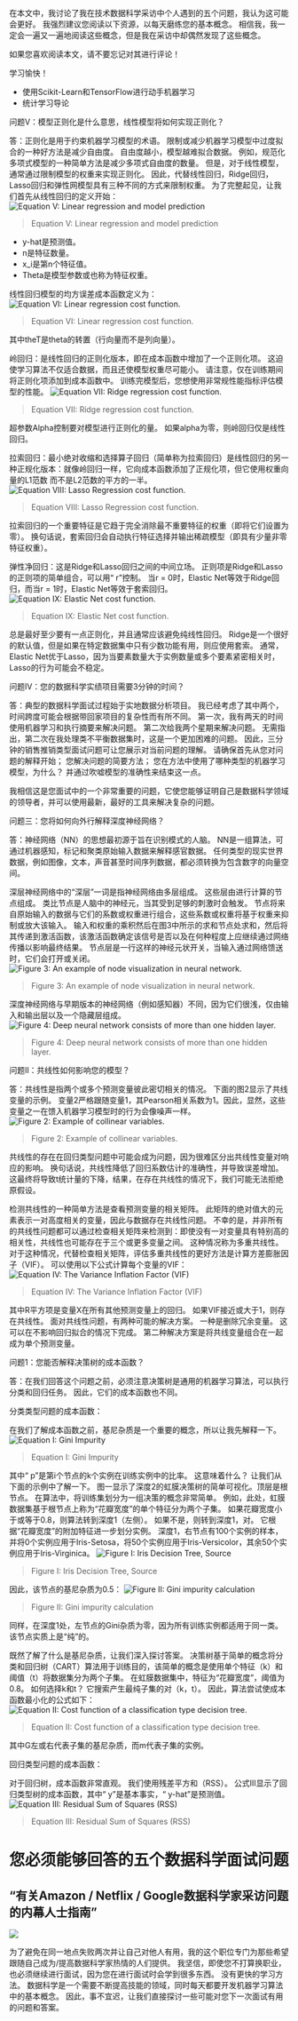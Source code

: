 
在本文中，我讨论了我在技术数据科学采访中个人遇到的五个问题，我认为这可能会更好。 我强烈建议您阅读以下资源，以每天磨练您的基本概念。 相信我，我一定会一遍又一遍地阅读这些概念，但是我在采访中却偶然发现了这些概念。

如果您喜欢阅读本文，请不要忘记对其进行评论！

学习愉快！
+ 使用Scikit-Learn和TensorFlow进行动手机器学习
+ 统计学习导论

问题V：模型正则化是什么意思，线性模型将如何实现正则化？

答：正则化是用于约束机器学习模型的术语。 限制或减少机器学习模型中过度拟合的一种好方法是减少自由度。 自由度越小，模型越难拟合数据。 例如，规范化多项式模型的一种简单方法是减少多项式自由度的数量。 但是，对于线性模型，通常通过限制模型的权重来实现正则化。 因此，代替线性回归，Ridge回归，Lasso回归和弹性网模型具有三种不同的方式来限制权重。 为了完整起见，让我们首先从线性回归的定义开始：
![Equation V: Linear regression and model prediction](1*0b0PW5cFtOWKJrNRWrZsQA.png)
> Equation V: Linear regression and model prediction

+ y-hat是预测值。
+ n是特征数量。
+ x_i是第n个特征值。
+ Theta是模型参数或也称为特征权重。

线性回归模型的均方误差成本函数定义为：
![Equation VI: Linear regression cost function.](1*eNtVMd_ME7Q--g012lAcLA.png)
> Equation VI: Linear regression cost function.


其中theT是theta的转置（行向量而不是列向量）。

岭回归：是线性回归的正则化版本，即在成本函数中增加了一个正则化项。 这迫使学习算法不仅适合数据，而且还使模型权重尽可能小。 请注意，仅在训练期间将正则化项添加到成本函数中。 训练完模型后，您想使用非常规性能指标评估模型的性能。
![Equation VII: Ridge regression cost function.](1*F-DXkJ6ckGv1m2r6CHf5bg.png)
> Equation VII: Ridge regression cost function.


超参数Alpha控制要对模型进行正则化的量。 如果alpha为零，则岭回归仅是线性回归。

拉索回归：最小绝对收缩和选择算子回归（简单称为拉索回归）是线性回归的另一种正规化版本：就像岭回归一样，它向成本函数添加了正规化项，但它使用权重向量的L1范数 而不是L2范数的平方的一半。
![Equation VIII: Lasso Regression cost function.](1*avZ_-GmJQL2CHRIHH0ujOw.png)
> Equation VIII: Lasso Regression cost function.


拉索回归的一个重要特征是它趋于完全消除最不重要特征的权重（即将它们设置为零）。 换句话说，套索回归会自动执行特征选择并输出稀疏模型（即具有少量非零特征权重）。

弹性净回归：这是Ridge和Lasso回归之间的中间立场。 正则项是Ridge和Lasso的正则项的简单组合，可以用“ r”控制。 当r = 0时，Elastic Net等效于Ridge回归，而当r = 1时，Elastic Net等效于套索回归。
![Equation IX: Elastic Net cost function.](1*ba2eE3xfNPbFmUYwpz8hsw.png)
> Equation IX: Elastic Net cost function.


总是最好至少要有一点正则化，并且通常应该避免纯线性回归。 Ridge是一个很好的默认值，但是如果在特定数据集中只有少数功能有用，则应使用套索。 通常，Elastic Net优于Lasso，因为当要素数量大于实例数量或多个要素紧密相关时，Lasso的行为可能会不稳定。

问题IV：您的数据科学实绩项目需要3分钟的时间？

答：典型的数据科学面试过程始于实地数据分析项目。 我已经考虑了其中两个，时间跨度可能会根据带回家项目的复杂性而有所不同。 第一次，我有两天的时间使用机器学习和执行摘要来解决问题。 第二次给我两个星期来解决问题。 无需指出，第二次在我处理类不平衡数据集时，这是一个更加困难的问题。 因此，三分钟的销售推销类型面试问题可让您展示对当前问题的理解。 请确保首先从您对问题的解释开始； 您解决问题的简要方法； 您在方法中使用了哪种类型的机器学习模型，为什么？ 并通过吹嘘模型的准确性来结束这一点。

我相信这是您面试中的一个非常重要的问题，它使您能够证明自己是数据科学领域的领导者，并可以使用最新，最好的工具来解决复杂的问题。

问题三：您将如何向外行解释深度神经网络？

答：神经网络（NN）的思想最初源于旨在识别模式的人脑。 NN是一组算法，可通过机器感知，标记和聚类原始输入数据来解释感官数据。 任何类型的现实世界数据，例如图像，文本，声音甚至时间序列数据，都必须转换为包含数字的向量空间。

深层神经网络中的“深层”一词是指神经网络由多层组成。 这些层由进行计算的节点组成。 类比节点是人脑中的神经元，当其受到足够的刺激时会触发。 节点将来自原始输入的数据与它们的系数或权重进行组合，这些系数或权重将基于权重来抑制或放大该输入。 输入和权重的乘积然后在图3中所示的求和节点处求和，然后将其传递到激活函数，该激活函数确定该信号是否以及在何种程度上应继续通过网络传播以影响最终结果。 节点层是一行这样的神经元状开关，当输入通过网络馈送时，它们会打开或关闭。
![Figure 3: An example of node visualization in neural network.](1*Tyc7UJGctvaLBQ-nKcMR9Q.png)
> Figure 3: An example of node visualization in neural network.


深度神经网络与早期版本的神经网络（例如感知器）不同，因为它们很浅，仅由输入和输出层以及一个隐藏层组成。
![Figure 4: Deep neural network consists of more than one hidden layer.](1*Bd5fdZLyP4o3E4hM4hii4g.png)
> Figure 4: Deep neural network consists of more than one hidden layer.


问题II：共线性如何影响您的模型？

答：共线性是指两个或多个预测变量彼此密切相关的情况。 下面的图2显示了共线变量的示例。 变量2严格跟随变量1，其Pearson相关系数为1。因此，显然，这些变量之一在馈入机器学习模型时的行为会像噪声一样。
![Figure 2: Example of collinear variables.](1*x-HaQbqXfi7h3jtLdIgkdA.png)
> Figure 2: Example of collinear variables.


共线性的存在在回归类型问题中可能会成为问题，因为很难区分出共线性变量对响应的影响。 换句话说，共线性降低了回归系数估计的准确性，并导致误差增加。 这最终将导致t统计量的下降，结果，在存在共线性的情况下，我们可能无法拒绝原假设。

检测共线性的一种简单方法是查看预测变量的相关矩阵。 此矩阵的绝对值大的元素表示一对高度相关的变量，因此与数据存在共线性问题。 不幸的是，并非所有的共线性问题都可以通过检查相关矩阵来检测到：即使没有一对变量具有特别高的相关性，共线性也可能存在于三个或更多变量之间。 这种情况称为多重共线性。 对于这种情况，代替检查相关矩阵，评估多重共线性的更好方法是计算方差膨胀因子（VIF）。 可以使用以下公式计算每个变量的VIF：
![Equation IV: The Variance Inflation Factor (VIF)](1*Zf56hzbPokEvGpgyRm14rQ.png)
> Equation IV: The Variance Inflation Factor (VIF)


其中R平方项是变量X在所有其他预测变量上的回归。 如果VIF接近或大于1，则存在共线性。 面对共线性问题，有两种可能的解决方案。 一种是删除冗余变量。 这可以在不影响回归拟合的情况下完成。 第二种解决方案是将共线变量组合在一起成为单个预测变量。

问题1：您能否解释决策树的成本函数？

答：在我们回答这个问题之前，必须注意决策树是通用的机器学习算法，可以执行分类和回归任务。 因此，它们的成本函数也不同。

分类类型问题的成本函数：

在我们了解成本函数之前，基尼杂质是一个重要的概念，所以让我先解释一下。
![Equation I: Gini Impurity](1*uskofIdESQhoUNSKGu2tvQ.png)
> Equation I: Gini Impurity


其中“ p”是第i个节点的k个实例在训练实例中的比率。 这意味着什么？ 让我们从下面的示例中了解一下。 图一显示了深度2的虹膜决策树的简单可视化。顶层是根节点。 在算法中，将训练集划分为一组决策的概念非常简单。 例如，此处，虹膜数据集基于根节点上称为“花瓣宽度”的单个特征分为两个子集。 如果花瓣宽度小于或等于0.8，则算法转到深度1（左侧）。 如果不是，则转到深度1，对。 它根据“花瓣宽度”的附加特征进一步划分实例。 深度1，右节点有100个实例的样本，并将0个实例应用于Iris-Setosa，将50个实例应用于Iris-Versicolor，其余50个实例应用于Iris-Virginica。
![Figure I: Iris Decision Tree, Source](1*0LxmW9Q48UEhBm8RWpvaoQ.png)
> Figure I: Iris Decision Tree, Source


因此，该节点的基尼杂质为0.5：
![Figure II: Gini impurity calculation](1*Apg5HwUghvDsLvfjX5m0PA.png)
> Figure II: Gini impurity calculation


同样，在深度1处，左节点的Gini杂质为零，因为所有训练实例都适用于同一类。 该节点实质上是“纯”的。

既然了解了什么是基尼杂质，让我们深入探讨答案。 决策树基于简单的概念将分类和回归树（CART）算法用于训练目的，该简单的概念是使用单个特征（k）和阈值（t）将数据集分为两个子集。 在虹膜数据集中，特征为“花瓣宽度”，阈值为0.8。 如何选择k和t？ 它搜索产生最纯子集的对（k，t）。 因此，算法尝试使成本函数最小化的公式如下：
![Equation II: Cost function of a classification type decision tree.](1*Ffh3XnDhmzGTth9LsrC2xQ.png)
> Equation II: Cost function of a classification type decision tree.


其中G左或右代表子集的基尼杂质，而m代表子集的实例。

回归类型问题的成本函数：

对于回归树，成本函数非常直观。 我们使用残差平方和（RSS）。 公式III显示了回归类型树的成本函数，其中“ y”是基本事实，“ y-hat”是预测值。
![Equation III: Residual Sum of Squares (RSS)](1*ID5twl6r5ifyfBzlL-e9DQ.png)
> Equation III: Residual Sum of Squares (RSS)

# 您必须能够回答的五个数据科学面试问题
## “有关Amazon / Netflix / Google数据科学家采访问题的内幕人士指南”
![](1*G7UKIfecwK_ql_fd3HAe9A.png)

为了避免在同一地点失败两次并让自己对他人有用，我的这个职位专门为那些希望跟随自己成为/提高数据科学家热情的人们提供。 我坚信，即使您不打算换职业，也必须继续进行面试，因为您在进行面试时会学到很多东西。 没有更快的学习方法。 数据科学是一个需要不断提高技能的领域，同时每天都要开发机器学习算法中的基本概念。 因此，事不宜迟，让我们直接探讨一些可能对您下一次面试有用的问题和答案。
